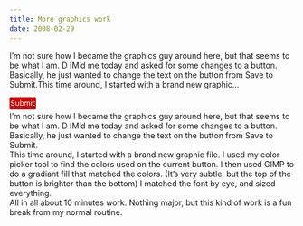 ```yaml
---
title: More graphics work
date: 2008-02-29
---
```


I’m not sure how I became the graphics guy around here, but that seems to be what I am. D IM’d me today and asked for some changes to a button. Basically, he just wanted to change the text on the button from Save to Submit.This time around, I started with a brand new graphic…


<!-- end -->

[![](./button_submit_red.gif)](https://turtlemafia.org/wp-content/uploads/2008/02/button_submit_red.gif)  
I’m not sure how I became the graphics guy around here, but that seems to be what I am. D IM’d me today and asked for some changes to a button. Basically, he just wanted to change the text on the button from Save to Submit.  
This time around, I started with a brand new graphic file. I used my color picker tool to find the colors used on the current button. I then used GIMP to do a gradiant fill that matched the colors. (It’s very subtle, but the top of the button is brighter than the bottom) I matched the font by eye, and sized everything.  
All in all about 10 minutes work. Nothing major, but this kind of work is a fun break from my normal routine.

